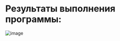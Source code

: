 # Результаты выполнения программы:

![image](https://github.com/user-attachments/assets/3548b3f7-cf05-449f-b33f-eca2117e3f79)


